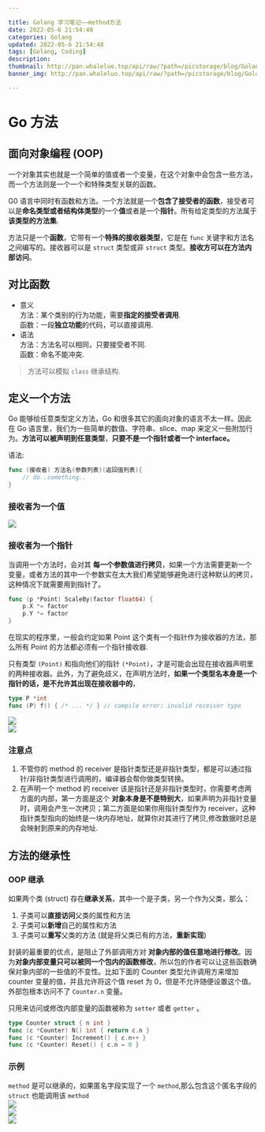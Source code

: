 ```yaml
---

title: Golang 学习笔记——method方法
date: 2022-05-6 21:54:48
categories: Golang
updated: 2022-05-6 21:54:48
tags: [Golang, Coding]
description:
thumbnail: http://pan.whaleluo.top/api/raw/?path=/picstorage/blog/Golang/icon_img.png
banner_img: http://pan.whaleluo.top/api/raw/?path=/picstorage/blog/Golang/icon_img.png

---
```


# Go 方法

## 面向对象编程 (OOP)

一个对象其实也就是一个简单的值或者一个变量，在这个对象中会包含一些方法，而一个方法则是一个一个和特殊类型关联的函数。

G0 语言中同时有函数和方法。一个方法就是一个**包含了接受者的函数**，接受者可以是**命名类型或者结构体类型**的一个**值**或者是一个**指针**。所有给定类型的方法属于**该类型的方法集**.

方法只是一个**函数**，它带有一个**特殊的接收器类型**，它是在 `func` 关键字和方法名之间编写的。接收器可以是 `struct` 类型或非 `struct` 类型。**接收方可以在方法内部访问**。

## 对比函数

- 意义  
  方法：某个类别的行为功能，需要**指定的接受者调用**.  
  函数：一段**独立功能**的代码，可以直接调用.
- 语法  
  方法：方法名可以相同，只要接受者不同.  
  函数：命名不能冲突.

> 方法可以模拟 `class` 继承结构.

## 定义一个方法

Go 能够给任意类型定义方法，Go 和很多其它的面向对象的语言不太一样。因此在 Go 语言里，我们为一些简单的数值、字符串、slice、map 来定义一些附加行为。**方法可以被声明到任意类型**，**只要不是一个指针或者一个 interface。**

语法:

```go
func (接收者) 方法名(参数列表)(返回值列表){
    // do..something..
}
```

### 接收者为一个值

![](http://pan.whaleluo.top/api/raw/?path=/picstorage/blog/Golang/method-1.png)

### 接收者为一个指针

当调用一个方法时，会对其 **每一个参数值进行拷贝**，如果一个方法需要更新一个变量，或者方法的其中一个参数实在太大我们希望能够避免进行这种默认的拷贝，这种情况下就需要用到指针了。

```go
func (p *Point) ScaleBy(factor float64) {
    p.X *= factor
    p.Y *= factor
}
```

在现实的程序里，一般会约定如果 Point 这个类有一个指针作为接收器的方法，那么所有 Point 的方法都必须有一个指针接收器.

只有类型 `(Point)` 和指向他们的指针 `(*Point)`，才是可能会出现在接收器声明里的两种接收器。此外，为了避免歧义，在声明方法时，**如果一个类型名本身是一个指针的话，是不允许其出现在接收器中的**，

```go
type P *int
func (P) f() { /* ... */ } // compile error: invalid receiver type
```

![](http://pan.whaleluo.top/api/raw/?path=/picstorage/blog/Golang/method-2.png)  
![](http://pan.whaleluo.top/api/raw/?path=/picstorage/blog/Golang/method-3.png)

### 注意点

1. 不管你的 method 的 receiver 是指针类型还是非指针类型，都是可以通过指针/非指针类型进行调用的，编译器会帮你做类型转换。
2. 在声明一个 method 的 receiver 该是指针还是非指针类型时，你需要考虑两方面的内部，第一方面是这个 **对象本身是不是特别大**，如果声明为非指针变量时，调用会产生一次拷贝；第二方面是如果你用指针类型作为 receiver，这种指针类型指向的始终是一块内存地址，就算你对其进行了拷贝,修改数据时总是会映射到原来的内存地址.

## 方法的继承性

### OOP 继承

如果两个类 (struct) 存在**继承关系**，其中一个是子类，另一个作为父类，那么：

1. 子类可以**直接访问**父类的属性和方法
2. 子类可以**新增**自己的属性和方法
3. 子类可以**重写**父类的方法 (就是将父类已有的方法，**重新实现**)

封装的最重要的优点，是阻止了外部调用方对 **对象内部的值任意地进行修改**。因为**对象内部变量只可以被同一个包内的函数修改**，所以包的作者可以让这些函数确保对象内部的一些值的不变性。比如下面的 Counter 类型允许调用方来增加 counter 变量的值，并且允许将这个值 reset 为 0，但是不允许随便设置这个值。外部包根本访问不了 `Counter.n` 变量。

只用来访问或修改内部变量的函数被称为 `setter` 或者 `getter` 。

```go
type Counter struct { n int }
func (c *Counter) N() int { return c.n }
func (c *Counter) Increment() { c.n++ }
func (c *Counter) Reset() { c.n = 0 }
```

### 示例

`method` 是可以继承的，如果匿名字段实现了一个 `method`,那么包含这个匿名字段的 `struct` 也能调用该 `method`  
![](http://pan.whaleluo.top/api/raw/?path=/picstorage/blog/Golang/method-4.png)  
![](http://pan.whaleluo.top/api/raw/?path=/picstorage/blog/Golang/method-5.png)  
![](http://pan.whaleluo.top/api/raw/?path=/picstorage/blog/Golang/method-6.png)
